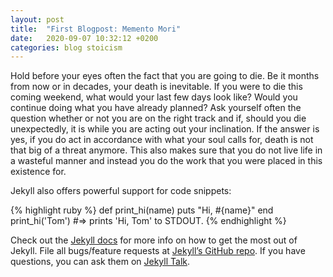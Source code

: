 ```yaml
---
layout: post
title:  "First Blogpost: Memento Mori"
date:   2020-09-07 10:32:12 +0200
categories: blog stoicism
---
```


Hold before your eyes often the fact that you are going to die. Be it months from now or in decades, your death is inevitable. If you were to die this coming weekend, what would your last few days look like? Would you continue doing what you have already planned? 
Ask yourself often the question whether or not you are on the right track and if, should you die unexpectedly, it is while you are acting out your inclination.
If the answer is yes, if you do act in accordance with what your soul calls for, death is not that big of a threat anymore. This also makes sure that you do not live life in a wasteful manner and instead you do the work that you were placed in this existence for.

Jekyll also offers powerful support for code snippets:

{% highlight ruby %}
def print_hi(name)
  puts "Hi, #{name}"
end
print_hi('Tom')
#=> prints 'Hi, Tom' to STDOUT.
{% endhighlight %}

Check out the [Jekyll docs][jekyll-docs] for more info on how to get the most out of Jekyll. File all bugs/feature requests at [Jekyll’s GitHub repo][jekyll-gh]. If you have questions, you can ask them on [Jekyll Talk][jekyll-talk].

[jekyll-docs]: https://jekyllrb.com/docs/home
[jekyll-gh]:   https://github.com/jekyll/jekyll
[jekyll-talk]: https://talk.jekyllrb.com/
